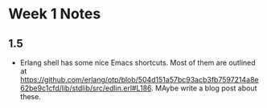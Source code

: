 # Week 1 Notes

## 1.5

* Erlang shell has some nice Emacs shortcuts. Most of them are outlined at https://github.com/erlang/otp/blob/504d151a57bc93acb3fb7597214a8e62be9c1cfd/lib/stdlib/src/edlin.erl#L186. MAybe write a blog post about these.

